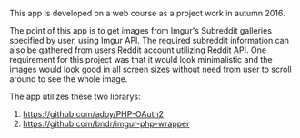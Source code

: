 This app is developed on a web course as a project work in autumn 2016.

The point of this app is to get images from Imgur's Subreddit galleries 
specified by user, using Imgur API. The required subreddit information can also 
be gathered from users Reddit account utilizing Reddit API. One requirement
for this project was that it would look minimalistic and the images would
look good in all screen sizes without need from user to scroll around to see 
the whole image.

The app utilizes these two librarys:
1. https://github.com/adoy/PHP-OAuth2
2. https://github.com/bndr/imgur-php-wrapper

